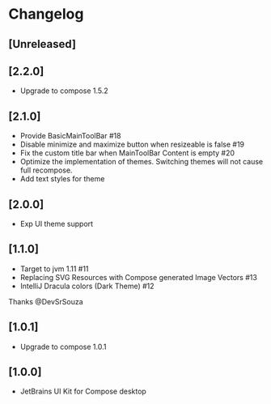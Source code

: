 # Changelog

## [Unreleased]

## [2.2.0]
- Upgrade to compose 1.5.2

## [2.1.0]
- Provide BasicMainToolBar #18 
- Disable minimize and maximize button when resizeable is false #19 
- Fix the custom title bar when MainToolBar Content is empty #20
- Optimize the implementation of themes. Switching themes will not cause full recompose.
- Add text styles for theme

## [2.0.0]
- Exp UI theme support

## [1.1.0]
- Target to jvm 1.11 #11
- Replacing SVG Resources with Compose generated Image Vectors #13
- IntelliJ Dracula colors (Dark Theme) #12

Thanks @DevSrSouza

## [1.0.1]
- Upgrade to compose 1.0.1

## [1.0.0]
- JetBrains UI Kit for Compose desktop
